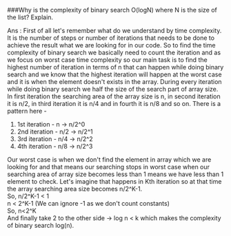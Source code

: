 ###Why is the complexity of binary search O(logN) where N is the size of the list? Explain.

Ans : First of all let's remember what do we understand by time complexity. It is the number of steps or number of iterations that needs to be done to achieve the result what we are looking for in our code. So to find the time complexity of binary search we basically need to count the iteration and as we focus on worst case time complexity so our main task is to find the highest number of iteration in terms of n that can happen while doing binary search and we know that the highest iteration will happen at the worst case and it is when the element doesn't exists in the array.
During every iteration while doing binary search we half the size of the search part of array size. In first iteration the searching area of the array size is n, in second iteration it is n/2, in third iteration it is n/4 and in fourth it is n/8 and so on. There is a pattern here -

1. 1st iteration - n   → n/2^0
2. 2nd iteration - n/2 → n/2^1
3. 3rd iteration - n/4 → n/2^2
4. 4th iteration - n/8 → n/2^3

Our worst case is when we don't find the element in array which we are looking for and that means our searching stops in worst case when our searching area of array size becomes less than 1 means we have less than 1 element to check. Let's imagine that happens in Kth iteration so at that time the array searching area size becomes n/2^K-1. <br/>
So, n/2^K-1 < 1  <br/>
n < 2^K-1 (We can ignore -1 as we don't count constants) <br/>
So, n<2^K <br/>
And finally take 2 to the other side → log n < k which makes the complexity of binary search log(n). <br/>